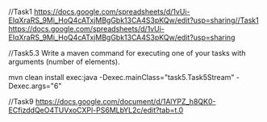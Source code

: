 //Task1 https://docs.google.com/spreadsheets/d/1vUi-EIqXraRS_9Mi_HoQ4cATxjMBgGbk13CA4S3pKQw/edit?usp=sharing//Task1 https://docs.google.com/spreadsheets/d/1vUi-EIqXraRS_9Mi_HoQ4cATxjMBgGbk13CA4S3pKQw/edit?usp=sharing

//Task5.3 Write a maven command for executing one of your tasks with arguments (number of elements).

mvn clean install exec:java -Dexec.mainClass="task5.Task5Stream" -Dexec.args="6"

//Task9 https://docs.google.com/document/d/1AlYPZ_h8QK0-ECfizddQeO4TUVxoCXPl-PS6MLbYL2c/edit?tab=t.0